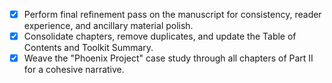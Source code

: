 - [x] Perform final refinement pass on the manuscript for consistency, reader experience, and ancillary material polish.
- [x] Consolidate chapters, remove duplicates, and update the Table of Contents and Toolkit Summary.
- [x] Weave the "Phoenix Project" case study through all chapters of Part II for a cohesive narrative.
